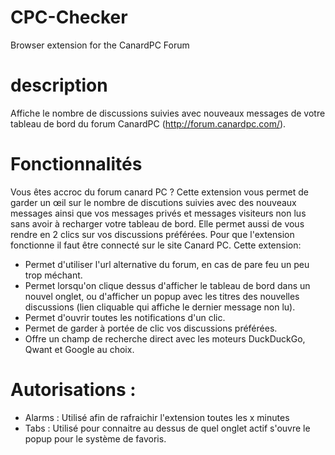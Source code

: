 # CPC-Checker
Browser extension for the CanardPC Forum

# description
Affiche le nombre de discussions suivies avec nouveaux messages de votre tableau de bord du forum CanardPC (http://forum.canardpc.com/).

# Fonctionnalités
Vous êtes accroc du forum canard PC ? Cette extension vous permet de garder un œil sur le nombre de discutions suivies avec des nouveaux messages ainsi que vos messages privés et messages visiteurs non lus sans avoir à recharger votre tableau de bord. Elle permet aussi de vous rendre en 2 clics sur vos discussions préférées.
Pour que l'extension fonctionne il faut être connecté sur le site Canard PC.
Cette extension:
- Permet d'utiliser l'url alternative du forum, en cas de pare feu un peu trop méchant.
- Permet lorsqu'on clique dessus d'afficher le tableau de bord dans un nouvel onglet, ou d'afficher un popup avec les titres des nouvelles discussions (lien cliquable qui affiche le dernier message non lu).
- Permet d'ouvrir toutes les notifications d'un clic.
- Permet de garder à portée de clic vos discussions préférées.
- Offre un champ de recherche direct avec les moteurs DuckDuckGo, Qwant et Google au choix.

# Autorisations :
- Alarms : Utilisé afin de rafraichir l'extension toutes les x minutes
- Tabs : Utilisé pour connaitre au dessus de quel onglet actif s'ouvre le popup pour le système de favoris.
